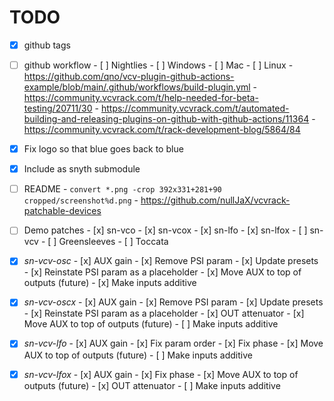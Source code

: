 # TODO

- [x] github tags
- [ ] github workflow
      - [ ] Nightlies
            - [ ] Windows
            - [ ] Mac
            - [ ] Linux
      - https://github.com/qno/vcv-plugin-github-actions-example/blob/main/.github/workflows/build-plugin.yml
      - https://community.vcvrack.com/t/help-needed-for-beta-testing/20711/30
      - https://community.vcvrack.com/t/automated-building-and-releasing-plugins-on-github-with-github-actions/11364
      - https://community.vcvrack.com/t/rack-development-blog/5864/84

- [x] Fix logo so that blue goes back to blue
- [x] Include as snyth submodule

- [ ] README
      - `convert *.png -crop 392x331+281+90 cropped/screenshot%d.png`
      - https://github.com/nullJaX/vcvrack-patchable-devices

- [ ] Demo patches
      - [x] sn-vco
      - [x] sn-vcox
      - [x] sn-lfo
      - [x] sn-lfox
      - [ ] sn-vcv
      - [ ] Greensleeves
      - [ ] Toccata

- [x] _sn-vcv-osc_
      - [x] AUX gain
      - [x] Remove PSI param
      - [x] Update presets
      - [x] Reinstate PSI param as a placeholder
      - [x] Move AUX to top of outputs (future)
      - [x] Make inputs additive

- [x] _sn-vcv-oscx_
      - [x] AUX gain
      - [x] Remove PSI param
      - [x] Update presets
      - [x] Reinstate PSI param as a placeholder
      - [x] OUT attenuator
      - [x] Move AUX to top of outputs (future)
      - [ ] Make inputs additive

- [x] _sn-vcv-lfo_
      - [x] AUX gain
      - [x] Fix param order
      - [x] Fix phase
      - [x] Move AUX to top of outputs (future)
      - [ ] Make inputs additive

- [x] _sn-vcv-lfox_
      - [x] AUX gain
      - [x] Fix phase
      - [x] Move AUX to top of outputs (future)
      - [x] OUT attenuator
      - [ ] Make inputs additive

